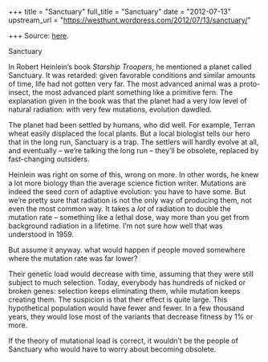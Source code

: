 +++
title = "Sanctuary"
full_title = "Sanctuary"
date = "2012-07-13"
upstream_url = "https://westhunt.wordpress.com/2012/07/13/sanctuary/"

+++
Source: [here](https://westhunt.wordpress.com/2012/07/13/sanctuary/).

Sanctuary

In Robert Heinlein’s book *Starship Troopers*, he mentioned a planet
called Sanctuary. It was retarded: given favorable conditions and
similar amounts of time, life had not gotten very far. The most
advanced animal was a proto-insect, the most advanced plant something
like a primitive fern. The explanation given in the book was that the
planet had a very low level of natural radiation: with very few
mutations, evolution dawdled.

The planet had been settled by humans, who did well. For example,
Terran wheat easily displaced the local plants. But a local biologist
tells our hero that in the long run, Sanctuary is a trap. The settlers
will hardly evolve at all, and eventually – we’re talking the long run
– they’ll be obsolete, replaced by fast-changing outsiders.

Heinlein was right on some of this, wrong on more. In other words, he
knew a lot more biology than the average science fiction writer.
Mutations are indeed the seed corn of adaptive evolution: you have to
have some. But we’re pretty sure that radiation is not the only way of
producing them, not even the most common way. It takes a *lot* of
radiation to double the mutation rate – something like a lethal dose,
way more than you get from background radiation in a lifetime. I’m not
sure how well that was understood in 1959.

But assume it anyway. what would happen if people moved somewhere where
the mutation rate was far lower?

Their genetic load would decrease with time, assuming that they were
still subject to much selection. Today, everybody has hundreds of nicked
or broken genes: selection keeps eliminating them, while mutation keeps
creating them. The suspicion is that their effect is quite large. This
hypothetical population would have fewer and fewer. In a few thousand
years, they would lose most of the variants that decrease fitness by 1%
or more.

If the theory of mutational load is correct, it wouldn’t be the people
of Sanctuary who would have to worry about becoming obsolete.

